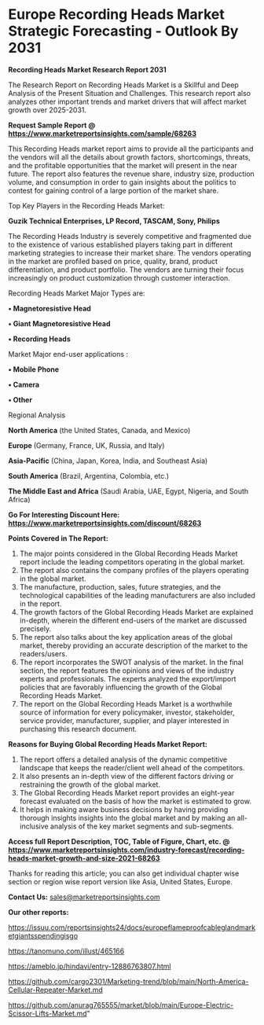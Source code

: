  # Europe Recording Heads Market Strategic Forecasting - Outlook By 2031

<strong>Recording Heads Market Research Report 2031</strong>

The Research Report on Recording Heads Market is a Skillful and Deep Analysis of the Present Situation and Challenges. This research report also analyzes other important trends and market drivers that will affect market growth over 2025-2031.

<strong>Request Sample Report @ <a href=https://www.marketreportsinsights.com/sample/68263>https://www.marketreportsinsights.com/sample/68263</a></strong>

This Recording Heads market report aims to provide all the participants and the vendors will all the details about growth factors, shortcomings, threats, and the profitable opportunities that the market will present in the near future. The report also features the revenue share, industry size, production volume, and consumption in order to gain insights about the politics to contest for gaining control of a large portion of the market share.

Top Key Players in the Recording Heads Market:

<strong>Guzik Technical Enterprises, LP Record, TASCAM, Sony, Philips</strong>

The Recording Heads Industry is severely competitive and fragmented due to the existence of various established players taking part in different marketing strategies to increase their market share. The vendors operating in the market are profiled based on price, quality, brand, product differentiation, and product portfolio. The vendors are turning their focus increasingly on product customization through customer interaction.

Recording Heads Market Major Types are:

<strong>• Magnetoresistive Head

• Giant Magnetoresistive Head

• Recording Heads</strong>

Market Major end-user applications :

<strong>• Mobile Phone

• Camera

• Other</strong>

Regional Analysis

</u><strong><b>North America</b></strong> (the United States, Canada, and Mexico)

<strong><b>Europe </b></strong>(Germany, France, UK, Russia, and Italy)

<strong><b>Asia-Pacific</b></strong> (China, Japan, Korea, India, and Southeast Asia)

<strong><b>South America</b></strong> (Brazil, Argentina, Colombia, etc.)

<strong><b>The Middle East and Africa</b></strong> (Saudi Arabia, UAE, Egypt, Nigeria, and South Africa)

<strong>Go For Interesting Discount Here: <a href=https://www.marketreportsinsights.com/discount/68263>https://www.marketreportsinsights.com/discount/68263</a></strong>

<strong>Points Covered in The Report:</strong>
<ol>
  <li>The major points considered in the Global Recording Heads Market report include the leading competitors operating in the global market.</li>
  <li>The report also contains the company profiles of the players operating in the global market.</li>
  <li>The manufacture, production, sales, future strategies, and the technological capabilities of the leading manufacturers are also included in the report.</li>
  <li>The growth factors of the Global Recording Heads Market are explained in-depth, wherein the different end-users of the market are discussed precisely.</li>
  <li>The report also talks about the key application areas of the global market, thereby providing an accurate description of the market to the readers/users.</li>
  <li>The report incorporates the SWOT analysis of the market. In the final section, the report features the opinions and views of the industry experts and professionals. The experts analyzed the export/import policies that are favorably influencing the growth of the Global Recording Heads Market.</li>
  <li>The report on the Global Recording Heads Market is a worthwhile source of information for every policymaker, investor, stakeholder, service provider, manufacturer, supplier, and player interested in purchasing this research document.</li>
</ol>
<strong>Reasons for Buying Global Recording Heads Market Report:</strong>

<ol>
  <li>The report offers a detailed analysis of the dynamic competitive landscape that keeps the reader/client well ahead of the competitors.</li>
  <li>It also presents an in-depth view of the different factors driving or restraining the growth of the global market.</li>
  <li>The Global Recording Heads Market report provides an eight-year forecast evaluated on the basis of how the market is estimated to grow.</li>
  <li>It helps in making aware business decisions by having providing thorough insights insights into the global market and by making an all-inclusive analysis of the key market segments and sub-segments.</li>
</ol>
<strong>Access full Report Description, TOC, Table of Figure, Chart, etc. @ <a href=https://www.marketreportsinsights.com/industry-forecast/recording-heads-market-growth-and-size-2021-68263>https://www.marketreportsinsights.com/industry-forecast/recording-heads-market-growth-and-size-2021-68263</a></strong>


Thanks for reading this article; you can also get individual chapter wise section or region wise report version like Asia, United States, Europe.

<strong>Contact Us:</strong>
sales@marketreportsinsights.com

<strong>Our other reports:</strong>

<a href=https://issuu.com/reportsinsights24/docs/europeflameproofcableglandmarketgiantsspendingisgo>https://issuu.com/reportsinsights24/docs/europeflameproofcableglandmarketgiantsspendingisgo</a>

<a href=https://tanomuno.com/illust/465166>https://tanomuno.com/illust/465166</a>

<a href=https://ameblo.jp/hindavi/entry-12886763807.html>https://ameblo.jp/hindavi/entry-12886763807.html</a>

<a href=https://github.com/cargo2301/Marketing-trend/blob/main/North-America-Cellular-Repeater-Market.md>https://github.com/cargo2301/Marketing-trend/blob/main/North-America-Cellular-Repeater-Market.md</a>

<a href=https://github.com/anurag765555/market/blob/main/Europe-Electric-Scissor-Lifts-Market.md>https://github.com/anurag765555/market/blob/main/Europe-Electric-Scissor-Lifts-Market.md</a>"
